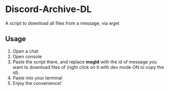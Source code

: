 # Discord-Archive-DL
A script to download all files from a message, via wget
## Usage
1. Open a chat
2. Open console
3. Paste the script there, and replace **msgId** with the id of message you want to download files of (right click on it with dev mode ON to copy the id).
4. Paste into your terminal
5. Enjoy the convenience!
